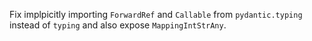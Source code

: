 Fix implpicitly importing `ForwardRef` and `Callable` from `pydantic.typing` instead of `typing` and also expose `MappingIntStrAny`.
